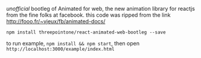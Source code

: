 *unofficial* bootleg of Animated for web, the new animation library for reactjs from the fine folks at facebook. this code was ripped from the link http://fooo.fr/~vjeux/fb/animated-docs/

`npm install threepointone/react-animated-web-bootleg --save`

to run example, `npm install && npm start`, then open `http://localhost:3000/example/index.html`